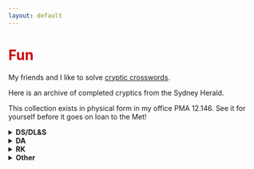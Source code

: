 ```yaml
---
layout: default
---
```


<h1 style="color: #cc0000;">Fun</h1>

My friends and I like to solve [cryptic crosswords](https://en.wikipedia.org/wiki/Cryptic_crossword). 

Here is an archive of completed cryptics from the Sydney Herald. 

This collection exists in physical form in my office PMA 12.146. See it for yourself before it goes on loan to the Met!

<details class="expand-box">
  <summary><strong>DS/DL&S</strong></summary>

  
  - [December 10, 2024](/assets/files/cryptics/DLS_12_10_24.pdf)
  - [January 14, 2025](/assets/files/cryptics/DLS_1_14_25.pdf)
  - [January 28, 2025](/assets/files/cryptics/DLS_1_28_25.pdf)
  - [April 1, 2025](/assets/files/cryptics/DLS_4_1_25.pdf)
  - [April 15, 2025](/assets/files/cryptics/DLS_4_15_25.pdf)
  - [April 25, 2024](/assets/files/cryptics/DS_4_25_25.pdf)
  - [June 24, 2025](/assets/files/cryptics/DLS_6_24_25.pdf)


</details>

<details class="expand-box">
  <summary><strong>DA</strong></summary>

  
  - [December 5, 2024](/assets/files/cryptics/DA_12_5_24.pdf)
  - [January 15, 2025](/assets/files/cryptics/DA_1_15_25.pdf)
  - [February 6, 2025](/assets/files/cryptics/DA_2_6_25.pdf)
  - [February 27, 2025](/assets/files/cryptics/DA_2_27_25.pdf)
  - [March 6, 2025](/assets/files/cryptics/DA_3_6_25.pdf)
  - [March 13, 2025](/assets/files/cryptics/DA_3_13_25.pdf)
  - [April 10, 2025](/assets/files/cryptics/DA_4_10_25.pdf)
  - [June 26, 2025](/assets/files/cryptics/DA_6_26_25.pdf)
  - [idk when](/assets/files/cryptics/DA_idk.pdf)

    
</details>

<details class="expand-box">
  <summary><strong>RK</strong></summary>


  - [December 11, 2024](/assets/files/cryptics/RK_12_11_24.pdf)
  - [December 25, 2024](/assets/files/cryptics/RK_12_25_24.pdf)
  - [February 19, 2025](/assets/files/cryptics/RK_2_19_25.pdf)
  - [March 19, 2025](/assets/files/cryptics/RK_3_19_25.pdf)
  - [March 26, 2025](/assets/files/cryptics/RK_3_26_25.pdf)
  - [April 9, 2025](/assets/files/cryptics/RK_4_9_25.pdf)
  - [April 23, 2025](/assets/files/cryptics/RK_4_23_25.pdf)
  - [June 18, 2025](/assets/files/cryptics/RK_6_18_25.pdf)
  - [idk when](/assets/files/cryptics/RK_idk.pdf)

    
</details>

<details class="expand-box">
  <summary><strong>Other</strong></summary>


  - [LR, December 30, 2024](/assets/files/cryptics/LR_12_30_24.pdf)
  - [NS, January 1, 2025](/assets/files/cryptics/NS_1_1_25.pdf)
  - [RM, April 13, 2025](/assets/files/cryptics/RM_4_13_25.pdf)

    
</details>


